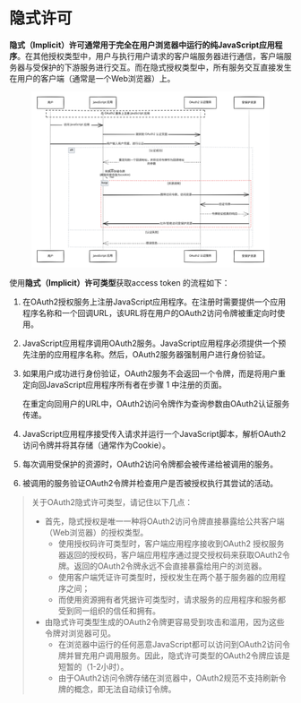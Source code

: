 # 隐式许可

**隐式（Implicit）许可通常用于完全在用户浏览器中运行的纯JavaScript应用程序**。在其他授权类型中，用户与执行用户请求的客户端服务器进行通信，客户端服务器与受保护的下游服务进行交互。而在隐式授权类型中，所有服务交互直接发生在用户的客户端（通常是一个Web浏览器）上。

<figure><img src="../../../../.gitbook/assets/file.excalidraw (4).svg" alt=""><figcaption></figcaption></figure>

使用**隐式（Implicit）许可类型**获取access token 的流程如下：

1. 在OAuth2授权服务上注册JavaScript应用程序。在注册时需要提供一个应用程序名称和一个回调URL，该URL将在用户的OAuth2访问令牌被重定向时使用。
2. JavaScript应用程序调用OAuth2服务。JavaScript应用程序必须提供一个预先注册的应用程序名称。然后，OAuth2服务器强制用户进行身份验证。
3.  如果用户成功进行身份验证，OAuth2服务不会返回一个令牌，而是将用户重定向回JavaScript应用程序所有者在步骤 1 中注册的页面。

    在重定向回用户的URL中，OAuth2访问令牌作为查询参数由OAuth2认证服务传递。
4. JavaScript应用程序接受传入请求并运行一个JavaScript脚本，解析OAuth2访问令牌并将其存储（通常作为Cookie）。
5. 每次调用受保护的资源时，OAuth2访问令牌都会被传递给被调用的服务。
6. 被调用的服务验证OAuth2令牌并检查用户是否被授权执行其尝试的活动。

> 关于OAuth2隐式许可类型，请记住以下几点：
>
> * 首先，隐式授权是唯一一种将OAuth2访问令牌直接暴露给公共客户端（Web浏览器）的授权类型。&#x20;
>   * 使用授权码许可类型时，客户端应用程序接收到OAuth2 授权服务器返回的授权码，客户端应用程序通过提交授权码来获取OAuth2令牌。返回的OAuth2令牌永远不会直接暴露给用户的浏览器。&#x20;
>   * 使用客户端凭证许可类型时，授权发生在两个基于服务器的应用程序之间；
>   * 而使用资源拥有者凭据许可类型时，请求服务的应用程序和服务都受到同一组织的信任和拥有。
> * 由隐式许可类型生成的OAuth2令牌更容易受到攻击和滥用，因为这些令牌对浏览器可见。
>   * 在浏览器中运行的任何恶意JavaScript都可以访问到OAuth2访问令牌并冒充用户调用服务。因此，隐式许可类型的OAuth2令牌应该是短暂的（1-2小时）。
>   * 由于OAuth2访问令牌存储在浏览器中，OAuth2规范不支持刷新令牌的概念，即无法自动续订令牌。

